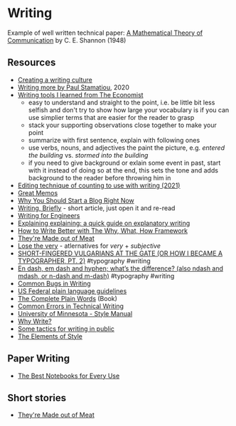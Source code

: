 # Writing

Example of well written technical paper: [A Mathematical Theory of Communication](https://people.math.harvard.edu/~ctm/home/text/others/shannon/entropy/entropy.pdf) by C. E. Shannon (1948)

## Resources

- [Creating a writing culture](https://learnings.substack.com/p/creating-a-writing-culture)
- [Writing more by Paul Stamatiou](https://paulstamatiou.com/writing-more/), 2020
- [Writing tools I learned from The Economist](https://builtbywords.substack.com/p/writing-tools-i-learned-from-the)
  - easy to understand and straight to the point, i.e. be little bit less selfish and don't try to show how large your vocabulary is if you can use simplier terms that are easier for the reader to grasp
  - stack your supporting observations close together to make your point
  - summarize with first sentence, explain with following ones
  - use verbs, nouns, and adjectives the paint the picture, e.g. _entered the building_ vs. _stormed into the building_
  - if you need to give background or exlain some event in past, start with it instead of doing so at the end, this sets the tone and adds background to the reader before throwing him in
- [Editing technique of counting to use with writing (2021)](https://twitter.com/MarcJBrooker/status/1387562273330188289)
- [Great Memos](https://sriramk.com/memos.html)
- [Why You Should Start a Blog Right Now](https://guzey.com/personal/why-have-a-blog/)
- [Writing, Briefly](http://paulgraham.com/writing44.html) - short article, just open it and re-read
- [Writing for Engineers](https://www.heinrichhartmann.com/posts/writing/)
- [Explaining explaining: a quick guide on explanatory writing](https://lucasfcosta.com/2021/09/30/explaining-in-writing.html)
- [How to Write Better with The Why, What, How Framework](https://eugeneyan.com/writing/writing-docs-why-what-how/)
- [They're Made out of Meat](https://www.mit.edu/people/dpolicar/writing/prose/text/thinkingMeat.html)
- [Lose the very](https://www.losethevery.com) - atlernatives for _very_ + _subjective_
- [SHORT-FINGERED VULGARIANS AT THE GATE (OR HOW I BECAME A TYPOGRAPHER, PT. 2)](https://matthewbutterick.com/chron/short-fingered-vulgarians-at-the-gate.html) #typography #writing
- [En dash, em dash and hyphen; what’s the difference? (also ndash and mdash, or n-dash and m-dash)](https://www.punctuationmatters.com/en-dash-em-dash-hyphen/) #typography #writing
- [Common Bugs in Writing](https://www.cs.columbia.edu/~hgs/etc/writing-bugs.html)
- [US Federal plain language guidelines](https://www.plainlanguage.gov)
- [The Complete Plain Words](https://en.wikipedia.org/wiki/The_Complete_Plain_Words) (Book)
- [Common Errors in Technical Writing](https://www.ece.ucdavis.edu/~jowens/commonerrors.html)
- [University of Minnesota - Style Manual](https://web.archive.org/web/20100317141605/http://www1.umn.edu/urelate/style/language-usage.html)
- [Why Write?](https://bastian.rieck.me/blog/posts/2023/writing_why/)
- [Some tactics for writing in public](https://jvns.ca/blog/2023/08/07/tactics-for-writing-in-public/)
- [The Elements of Style](https://faculty.washington.edu/heagerty/Courses/b572/public/StrunkWhite.pdf)

## Paper Writing

- [The Best Notebooks for Every Use](https://www.jetpens.com/blog/The-Best-Notebooks-for-Every-Use/pt/647)

## Short stories

- [They're Made out of Meat](https://www.mit.edu/people/dpolicar/writing/prose/text/thinkingMeat.html)
